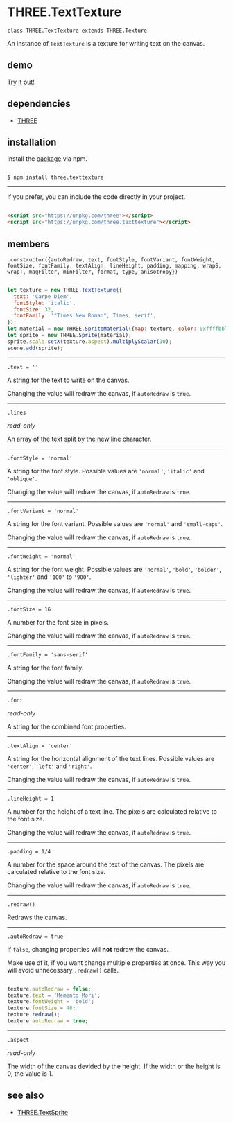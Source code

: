 # THREE.TextTexture

`class THREE.TextTexture extends THREE.Texture`

An instance of `TextTexture` is a texture for writing text on the canvas.

## demo

[Try it out!](https://seregpie.github.io/THREE.TextTexture/)

## dependencies

- [THREE](https://github.com/mrdoob/three.js)

## installation

Install the [package](https://www.npmjs.com/package/three.texttexture) via npm.

```

$ npm install three.texttexture

```

---

If you prefer, you can include the code directly in your project.

```html

<script src="https://unpkg.com/three"></script>
<script src="https://unpkg.com/three.texttexture"></script>

```

## members

`.constructor({autoRedraw, text, fontStyle, fontVariant, fontWeight, fontSize, fontFamily, textAlign, lineHeight, padding, mapping, wrapS, wrapT, magFilter, minFilter, format, type, anisotropy})`

```javascript

let texture = new THREE.TextTexture({
  text: 'Carpe Diem',
  fontStyle: 'italic',
  fontSize: 32,
  fontFamily: '"Times New Roman", Times, serif',
});
let material = new THREE.SpriteMaterial({map: texture, color: 0xffffbb});
let sprite = new THREE.Sprite(material);
sprite.scale.setX(texture.aspect).multiplyScalar(10);
scene.add(sprite);

```

---

`.text = ''`

A string for the text to write on the canvas.

Changing the value will redraw the canvas, if `autoRedraw` is `true`.

---

`.lines`

*read-only*

An array of the text split by the new line character.

---

`.fontStyle = 'normal'`

A string for the font style. Possible values are `'normal'`, `'italic'` and `'oblique'`.

Changing the value will redraw the canvas, if `autoRedraw` is `true`.

---

`.fontVariant = 'normal'`

A string for the font variant. Possible values are `'normal'` and `'small-caps'`.

Changing the value will redraw the canvas, if `autoRedraw` is `true`.

---

`.fontWeight = 'normal'`

A string for the font weight. Possible values are `'normal'`, `'bold'`, `'bolder'`, `'lighter'` and `'100'` to `'900'`.

Changing the value will redraw the canvas, if `autoRedraw` is `true`.

---

`.fontSize = 16`

A number for the font size in pixels.

Changing the value will redraw the canvas, if `autoRedraw` is `true`.

---

`.fontFamily = 'sans-serif'`

A string for the font family.

Changing the value will redraw the canvas, if `autoRedraw` is `true`.

---

`.font`

*read-only*

A string for the combined font properties.

---

`.textAlign = 'center'`

A string for the horizontal alignment of the text lines. Possible values are `'center'`, `'left'` and `'right'`.

Changing the value will redraw the canvas, if `autoRedraw` is `true`.

---

`.lineHeight = 1`

A number for the height of a text line. The pixels are calculated relative to the font size.

Changing the value will redraw the canvas, if `autoRedraw` is `true`.

---

`.padding = 1/4`

A number for the space around the text of the canvas. The pixels are calculated relative to the font size.

Changing the value will redraw the canvas, if `autoRedraw` is `true`.

---

`.redraw()`

Redraws the canvas.

---

`.autoRedraw = true`

If `false`, changing properties will **not** redraw the canvas.

Make use of it, if you want change multiple properties at once. This way you will avoid unnecessary `.redraw()` calls.

```javascript

texture.autoRedraw = false;
texture.text = 'Memento Mori';
texture.fontWeight = 'bold';
texture.fontSize = 48;
texture.redraw();
texture.autoRedraw = true;

```

---

`.aspect`

*read-only*

The width of the canvas devided by the height. If the width or the height is 0, the value is 1.

## see also

- [THREE.TextSprite](https://github.com/SeregPie/THREE.TextSprite)
